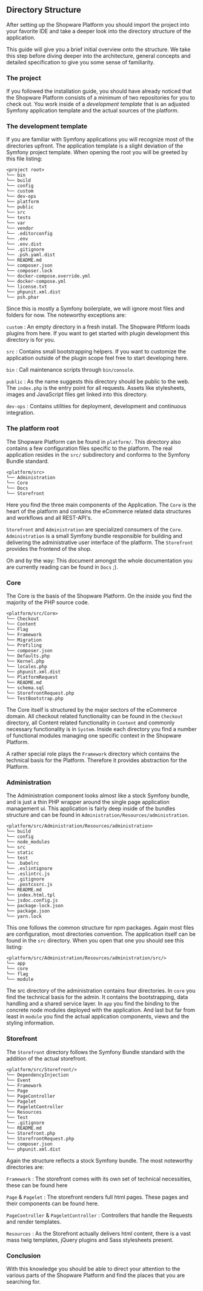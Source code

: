 Directory Structure 
-----------------------------------

After setting up the Shopware Platform you should import the project into your favorite IDE and take a deeper look into the directory structure of the application.

This guide will give you a brief initial overview onto the structure. We take this step before diving deeper into the architecture, general concepts and detailed specification to give you some sense of familiarity.

### The project

If you followed the installation guide, you should have already noticed that the Shopware Platform consists of a minimum of two repositories for you to check out. You work inside of a *development template* that is an adjusted Symfony application template and the actual sources of the platform.


### The development template

If you are familiar with Symfony applications you will recognize most of the directories upfront. The application template is a slight deviation of the Symfony project template. When opening the root you will be greeted by this file listing:

```
<project root>
└── bin
└── build
└── config
└── custom
└── dev-ops
└── platform
└── public
└── src
└── tests
└── var
└── vendor
└── .editorconfig
└── .env
└── .env.dist
└── .gitignore
└── .psh.yaml.dist
└── README.md
└── composer.json
└── composer.lock
└── docker-compose.override.yml
└── docker-compose.yml
└── license.txt
└── phpunit.xml.dist
└── psh.phar

```

Since this is mostly a Symfony boilerplate, we will ignore most files and folders for now. The noteworthy exceptions are:

`custom`
 : An empty directory in a fresh install. The Shopware Pltform loads plugins from here. If you want to get started with plugin development this directory is for you.
 
`src`
 : Contains small bootstrapping helpers. If you want to customize the application outside of the plugin scope feel free to start developing here.
 
`bin`
 : Call maintenance scripts through `bin/console`.
 
`public`
 : As the name suggests this directory should be public to the web. The `index.php` is the entry point for all requests. Assets like stylesheets, images and JavaScript files get linked into this directory.
 
`dev-ops`
 : Contains utilities for deployment, development and continuous integration.

### The platform root

The Shopware Platform can be found in `platform/`. This directory also contains a few configuration files specific to the platform. The real application resides in the `src/` subdirectory and conforms to the Symfony Bundle standard.
 
```
<platform/src>
└── Administration
└── Core
└── Docs
└── Storefront
```

Here you find the three main components of the Application. The `Core` is the heart of the platform and contains the eCommerce related data structures and workflows and all REST-API's.

`Storefront` and `Administration` are specialized consumers of the `Core`. `Administration` is a small Symfony bundle responsible for building and delivering the administrative user interface of the platform. The `Storefront` provides the frontend of the shop.

Oh and by the way: This document amongst the whole documentation you are currently reading can be found in `Docs` ;).

### Core

The Core is the basis of the Shopware Platform. On the inside you find the majority of the PHP source code.

```
<platform/src/Core>
└── Checkout
└── Content
└── Flag
└── Framework
└── Migration
└── Profiling
└── composer.json
└── Defaults.php
└── Kernel.php
└── locales.php
└── phpunit.xml.dist
└── PlatformRequest
└── README.md
└── schema.sql
└── StorefrontRequest.php
└── TestBootstrap.php
```

The Core itself is structured by the major sectors of the eCommerce domain. All checkout related functionality can be found in the `Checkout` directory, all Content related functionality in `Content` and commonly necessary functionality is in `System`. Inside each directory you find a number of functional modules managing one specific context in the Shopware Platform.

A rather special role plays the `Framework` directory which contains the technical basis for the Platform. Therefore it provides abstraction for the Platform.

### Administration

The Administration component looks almost like a stock Symfony bundle, and is just a thin PHP wrapper around the single page application management ui. This application is fairly deep inside of the bundles structure and can be found in `Administration/Resources/administration`.

```
<platform/src/Administration/Resources/administration>
└── build
└── config
└── node_modules
└── src
└── static
└── test
└── .babelrc
└── .eslintignore
└── .eslintrc.js
└── .gitignore
└── .postcssrc.js
└── README.md
└── index.html.tpl
└── jsdoc.config.js
└── package-lock.json
└── package.json
└── yarn.lock
```

This one follows the common structure for npm packages. Again most files are configuration, most directories convention. The application itself can be found in the `src` directory. When you open that one you should see this listing: 

```
<platform/src/Administration/Resources/administration/src/>
└── app
└── core
└── flag
└── module
```

The src directory of the administration contains four directories. In `core` you find the technical basis for the admin. It contains the bootstrapping, data handling and a shared service layer. In `app` you find the binding to the concrete node modules deployed with the application. And last but far from least in `module` you find the actual application components, views and the styling information. 


###  Storefront

The `Storefront` directory follows the Symfony Bundle standard with the addition of the actual storefront.      

```
<platform/src/Storefront/>
└── DependencyInjection
└── Event
└── Framework
└── Page
└── PageController
└── Pagelet
└── PageletController
└── Resources
└── Test
└── .gitignore
└── README.md
└── Storefront.php
└── StorefrontRequest.php
└── composer.json
└── phpunit.xml.dist
```

Again the structure reflects a stock Symfony bundle. The most noteworthy directories are:

`Framework`
 : The storefront comes with its own set of technical necessities, these can be found here
 
`Page` & `Pagelet`
 : The storefront renders full html pages. These pages and their components can be found here. 

`PageController` & `PageletController`
 : Controllers that handle the Requests and render templates.

`Resources`
 :  As the Storefront actually delivers html content, there is a vast mass twig templates, jQuery plugins and Sass stylesheets present.
 
### Conclusion

With this knowledge you should be able to direct your attention to the various parts of the Shopware Platform and find the places that you are searching for. 
